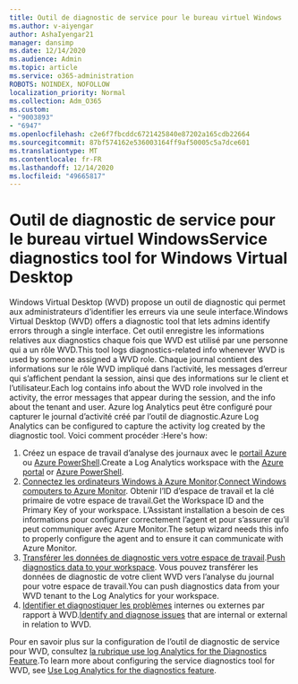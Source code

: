 ```yaml
---
title: Outil de diagnostic de service pour le bureau virtuel Windows
ms.author: v-aiyengar
author: AshaIyengar21
manager: dansimp
ms.date: 12/14/2020
ms.audience: Admin
ms.topic: article
ms.service: o365-administration
ROBOTS: NOINDEX, NOFOLLOW
localization_priority: Normal
ms.collection: Adm_O365
ms.custom:
- "9003893"
- "6947"
ms.openlocfilehash: c2e6f7fbcddc6721425840e87202a165cdb22664
ms.sourcegitcommit: 87bf574162e536003164ff9af50005c5a7dce601
ms.translationtype: MT
ms.contentlocale: fr-FR
ms.lasthandoff: 12/14/2020
ms.locfileid: "49665817"
---
```

# <a name="service-diagnostics-tool-for-windows-virtual-desktop"></a><span data-ttu-id="54ac8-102">Outil de diagnostic de service pour le bureau virtuel Windows</span><span class="sxs-lookup"><span data-stu-id="54ac8-102">Service diagnostics tool for Windows Virtual Desktop</span></span>

<span data-ttu-id="54ac8-103">Windows Virtual Desktop (WVD) propose un outil de diagnostic qui permet aux administrateurs d’identifier les erreurs via une seule interface.</span><span class="sxs-lookup"><span data-stu-id="54ac8-103">Windows Virtual Desktop (WVD) offers a diagnostic tool that lets admins identify errors through a single interface.</span></span> <span data-ttu-id="54ac8-104">Cet outil enregistre les informations relatives aux diagnostics chaque fois que WVD est utilisé par une personne qui a un rôle WVD.</span><span class="sxs-lookup"><span data-stu-id="54ac8-104">This tool logs diagnostics-related info whenever WVD is used by someone assigned a WVD role.</span></span> <span data-ttu-id="54ac8-105">Chaque journal contient des informations sur le rôle WVD impliqué dans l’activité, les messages d’erreur qui s’affichent pendant la session, ainsi que des informations sur le client et l’utilisateur.</span><span class="sxs-lookup"><span data-stu-id="54ac8-105">Each log contains info about the WVD role involved in the activity, the error messages that appear during the session, and the info about the tenant and user.</span></span> <span data-ttu-id="54ac8-106">Azure log Analytics peut être configuré pour capturer le journal d’activité créé par l’outil de diagnostic.</span><span class="sxs-lookup"><span data-stu-id="54ac8-106">Azure Log Analytics can be configured to capture the activity log created by the diagnostic tool.</span></span> <span data-ttu-id="54ac8-107">Voici comment procéder :</span><span class="sxs-lookup"><span data-stu-id="54ac8-107">Here's how:</span></span>

1. <span data-ttu-id="54ac8-108">Créez un espace de travail d’analyse des journaux avec le [portail Azure](https://go.microsoft.com/fwlink/?linkid=2129500) ou [Azure PowerShell](https://go.microsoft.com/fwlink/?linkid=2129501).</span><span class="sxs-lookup"><span data-stu-id="54ac8-108">Create a Log Analytics workspace with the [Azure portal](https://go.microsoft.com/fwlink/?linkid=2129500) or [Azure PowerShell](https://go.microsoft.com/fwlink/?linkid=2129501).</span></span>
1. <span data-ttu-id="54ac8-109">[Connectez les ordinateurs Windows à Azure Monitor](https://go.microsoft.com/fwlink/?linkid=2129913).</span><span class="sxs-lookup"><span data-stu-id="54ac8-109">[Connect Windows computers to Azure Monitor](https://go.microsoft.com/fwlink/?linkid=2129913).</span></span> <span data-ttu-id="54ac8-110">Obtenir l’ID d’espace de travail et la clé primaire de votre espace de travail.</span><span class="sxs-lookup"><span data-stu-id="54ac8-110">Get the Workspace ID and the Primary Key of your workspace.</span></span> <span data-ttu-id="54ac8-111">L’Assistant installation a besoin de ces informations pour configurer correctement l’agent et pour s’assurer qu’il peut communiquer avec Azure Monitor.</span><span class="sxs-lookup"><span data-stu-id="54ac8-111">The setup wizard needs this info to properly configure the agent and to ensure it can communicate with Azure Monitor.</span></span>
1. <span data-ttu-id="54ac8-112">[Transférer les données de diagnostic vers votre espace de travail](https://go.microsoft.com/fwlink/?linkid=2128284).</span><span class="sxs-lookup"><span data-stu-id="54ac8-112">[Push diagnostics data to your workspace](https://go.microsoft.com/fwlink/?linkid=2128284).</span></span> <span data-ttu-id="54ac8-113">Vous pouvez transférer les données de diagnostic de votre client WVD vers l’analyse du journal pour votre espace de travail.</span><span class="sxs-lookup"><span data-stu-id="54ac8-113">You can push diagnostics data from your WVD tenant to the Log Analytics for your workspace.</span></span>
1. <span data-ttu-id="54ac8-114">[Identifier et diagnostiquer les problèmes](https://go.microsoft.com/fwlink/?linkid=2128338) internes ou externes par rapport à WVD.</span><span class="sxs-lookup"><span data-stu-id="54ac8-114">[Identify and diagnose issues](https://go.microsoft.com/fwlink/?linkid=2128338) that are internal or external in relation to WVD.</span></span>

<span data-ttu-id="54ac8-115">Pour en savoir plus sur la configuration de l’outil de diagnostic de service pour WVD, consultez [la rubrique use log Analytics for the Diagnostics Feature](https://go.microsoft.com/fwlink/?linkid=2128084).</span><span class="sxs-lookup"><span data-stu-id="54ac8-115">To learn more about configuring the service diagnostics tool for WVD, see [Use Log Analytics for the diagnostics feature](https://go.microsoft.com/fwlink/?linkid=2128084).</span></span>
